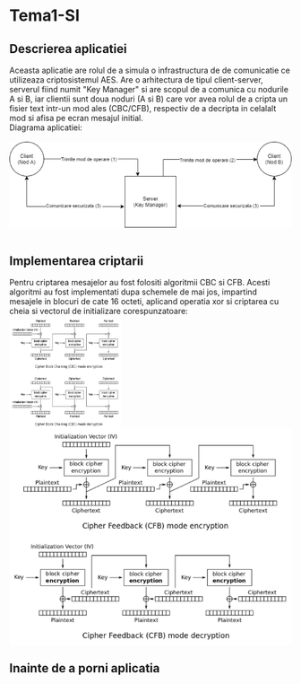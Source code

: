 # Tema1-SI
## Descrierea aplicatiei
  Aceasta aplicatie are rolul de a simula o infrastructura de de comunicatie ce utilizeaza criptosistemul AES. Are o arhitectura de tipul client-server, serverul fiind numit "Key Manager" si are scopul de a comunica cu nodurile A si B, iar clientii sunt doua noduri (A si B) care vor avea rolul de a cripta un fisier text intr-un mod ales (CBC/CFB), respectiv de a decripta in celalalt mod si afisa pe ecran mesajul initial.</br>
  Diagrama aplicatiei:</br></br>
<img align="center" src="diagrama.png">
</br></br>

## Implementarea criptarii
  Pentru criptarea mesajelor au fost folositi algoritmii CBC si CFB. Acesti algoritmi au fost implementati dupa schemele de mai jos, impartind mesajele in blocuri de cate 16 octeti, aplicand operatia xor si criptarea cu cheia si vectorul de initializare corespunzatoare:</br>
<img align="center" width="200px" height="200px" src="cbc.png">
<img align="center" src="cfb.png">
</br>
## Inainte de a porni aplicatia
